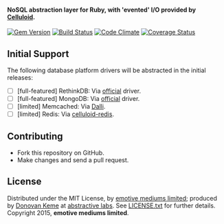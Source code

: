 #### NoSQL abstraction layer for Ruby, with 'evented' I/O provided by [Celluloid](http://celluloid.io).
[![Gem Version](https://badge.fury.io/rb/nada.svg)](http://rubygems.org/gems/nada)
[![Build Status](https://secure.travis-ci.org/abstractive/nada.svg?branch=master)](http://travis-ci.org/abstractive/nada)
[![Code Climate](https://codeclimate.com/github/abstractive/nada.svg)](https://codeclimate.com/github/abstractive/nada)
[![Coverage Status](https://coveralls.io/repos/abstractive/nada/badge.svg?branch=master)](https://coveralls.io/r/abstractive/nada)

## Initial Support

The following database platform drivers will be abstracted in the initial releases:

- [ ] [full-featured] RethinkDB: Via [official](https://github.com/rethinkdb/rethinkdb/tree/next/drivers/ruby) driver.
- [ ] [full-featured] MongoDB: Via [official](https://github.com/mongodb/mongo-ruby-driver) driver.
- [ ] [limited] Memcached: Via [Dalli](https://github.com/mperham/dalli).
- [ ] [limited] Redis: Via [celluloid-redis](https://github.com/celluloid/celluloid-redis).

## Contributing

* Fork this repository on GitHub.
* Make changes and send a pull request.

## License

Distributed under the MIT License, by [emotive mediums limited](https://github.com/emotivemediums); produced by [Donovan Keme](https://github.com/digitalextremist) at [abstractive labs](https://github.com/abstractive). See [LICENSE.txt](https://github.com/abstractive/nada/blob/master/LICENSE.txt) for further details. Copyright 2015, **emotive mediums limited**.
